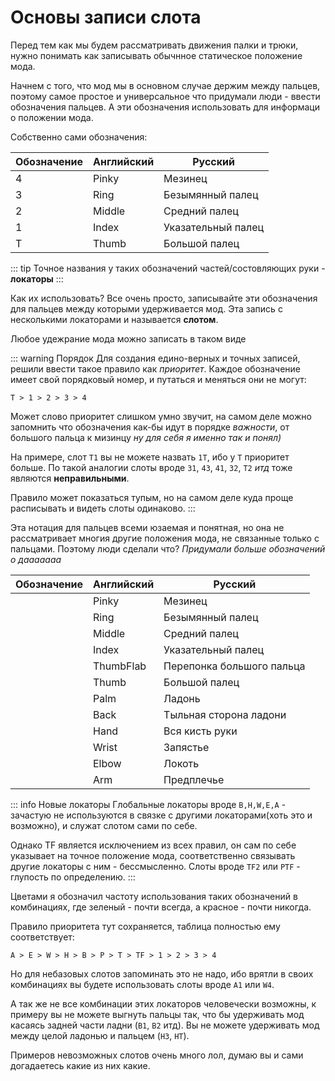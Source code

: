<script setup>
import { VPTeamMembers } from 'vitepress/theme';
import { load, textColor } from "/help.js";
import ColorText from '/.vitepress/theme/components/ColorText.vue';

const credit = load({ "iracle": "Автор статьи", "art": "Редакция и предоставление материала" });

</script>
# Основы записи слота

Перед тем как мы будем рассматривать движения палки и трюки, нужно понимать как записывать обычнное статическое положение мода. 

Начнем с того, что мод мы в основном случае держим между пальцев, поэтому самое простое и универсальное что придумали люди - ввести обозначения пальцев. А эти обозначения использовать для информаци о положении мода.

Cобственно сами обозначения:

| Обозначение | Английский | Русский |
| - | - | - |
| 4 | Pinky | Мезинец |
| 3 | Ring | Безымянный палец |
| 2 | Middle | Средний палец |
| 1 | Index | Указательный палец |
| T | Thumb | Большой палец |

::: tip
Точное названия у таких обозначений частей/состовляющих руки - **локаторы**
:::

Как их использовать? Все очень просто, записывайте эти обозначения для пальцев между которыми удерживается мод. Эта запись с несколькими локаторами и называется **слотом**.

<!--TODO: Все штуки связанные со слотами, 12, 23, 34, 13, 14, T2 условно-->

Любое удежрание мода можно записать в таком виде

::: warning Порядок
Для создания едино-верных и точных записей, решили ввести такое правило как *приоритет*. Каждое обозначение имеет свой порядковый номер, и путаться и меняться они не могут:

`T > 1 > 2 > 3 > 4`

Может слово приоритет слишком умно звучит, на самом деле можно запомнить что обозначения как-бы идут в порядке *важности*, от большого пальца к мизинцу
*ну для себя я именно так и понял\)*

На примере, слот `T1` вы не можете назвать `1T`, ибо у `T` приоритет больше. 
По такой аналогии слоты вроде `31`, `43`, `41`, `32`, `T2` *итд* тоже являются **неправильными**.

Правило может показаться тупым, но на самом деле куда проще расписывать и видеть слоты одинаково.
:::

Эта нотация для пальцев всеми юзаемая и понятная, но она не рассматривает многия другие положения мода, не связанные только с пальцами. 
Поэтому люди сделали что? *Придумали больше обозначений о дааааааа*

| Обозначение | Английский | Русский |
| - | - | - |
| <ColorText text="4" color="#88e19d"/> | Pinky | Мезинец |
| <ColorText text="3" color="#88e19d"/> | Ring | Безымянный палец |
| <ColorText text="2" color="#88e19d"/> | Middle | Средний палец |
| <ColorText text="1" color="#88e19d"/> | Index | Указательный палец |
| <ColorText text="TF" color="#88e19d"/> | ThumbFlab | Перепонка большого пальца |
| <ColorText text="T" color="#88e19d"/> | Thumb | Большой палец |
| <ColorText text="P" color="#e4e268"/> | Palm | Ладонь |
| <ColorText text="B" color="#e46868"/> | Back | Тыльная сторона ладони |
| <ColorText text="H" color="#e4e268"/> | Hand | Вся кисть руки |
| <ColorText text="W" color="#e4e268"/> | Wrist | Запястье |
| <ColorText text="E" color="#e46868"/> | Elbow | Локоть |
| <ColorText text="A" color="#e46868"/> | Arm | Предплечье |

<!--TODO: Все штуки связанные со слотами, TF, P1 условно-->

::: info Новые локаторы
Глобальные локаторы вроде `B,H,W,E,A` - зачастую не используются в связке с другими локаторами(хоть это и возможно), и служат слотом сами по себе. 

Однако TF является исключением из всех правил, он сам по себе указывает на точное положение мода, соответственно связывать другие локаторы с ним - бессмысленно. Слоты вроде `TF2` или `PTF` - глупость по определению.
:::

Цветами я обозначил частоту использования таких обозначений в комбинациях, где зеленый - почти всегда, а красное - почти никогда.

Правило приоритета тут сохраняется, таблица полностью ему соответствует:

```
A > E > W > H > B > P > T > TF > 1 > 2 > 3 > 4
```

Но для небазовых слотов запоминать это не надо, ибо врятли в своих комбинациях вы будете использовать слоты вроде `A1` или `W4`.

А так же не все комбинации этих локаторов человечески возможны, к примеру вы не можете выгнуть пальцы так, что бы удерживать мод касаясь задней части ладни (`B1`, `B2` итд). 
Вы не можете удерживать мод между целой ладонью и пальцем (`H3`, `HT`).

Примеров невозможных слотов очень много лол, думаю вы и сами догадаетесь какие из них какие.